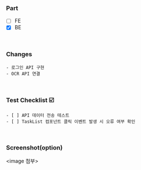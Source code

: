 ### Part
  - [ ] FE
  - [X] BE
<br>

### Changes
	- 로그인 API 구현
	- OCR API 연결
<br>

### Test Checklist ☑️
	- [ ] API 데이터 전송 테스트
	- [ ] TaskList 컴포넌트 클릭 이벤트 발생 시 오류 여부 확인
<br>

### Screenshot(option)
<image 첨부>
<br>